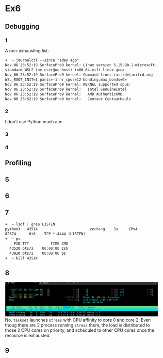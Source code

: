 # Ex6

## Debugging

### 1
A non-exhausting list:
```
➜  ~ journalctl --since "1day ago"
Nov 06 23:52:19 SurfacePro9 kernel: Linux version 5.15.90.1-microsoft-standard-WSL2 (oe-user@oe-host) (x86_64-msft-linux-gcc>
Nov 06 23:52:19 SurfacePro9 kernel: Command line: initrd=\initrd.img WSL_ROOT_INIT=1 panic=-1 nr_cpus=12 bonding.max_bonds=0>
Nov 06 23:52:19 SurfacePro9 kernel: KERNEL supported cpus:
Nov 06 23:52:19 SurfacePro9 kernel:   Intel GenuineIntel
Nov 06 23:52:19 SurfacePro9 kernel:   AMD AuthenticAMD
Nov 06 23:52:19 SurfacePro9 kernel:   Centaur CentaurHauls
```

### 2
I don't use Python much atm.

### 3

### 4

## Profiling

## 5


## 6


## 7
```
➜  ~ lsof | grep LISTEN
python3   43514                        zecheng    3u     IPv4              82374      0t0    TCP *:4444 (LISTEN)
➜  ~ ps
    PID TTY          TIME CMD
  43520 pts/2    00:00:00 zsh
  43920 pts/2    00:00:00 ps
➜  ~ kill 43514
```

## 8
![Alt text](image.png)
No. `taskset` launches `stress` with CPU affinity to core 0 and core 2. Even thoug there are 3 process running `stress` there, the load is distributed to those 2 CPU cores on priority, and scheduled to other CPU cores once the resource is exhausted.

## 9
